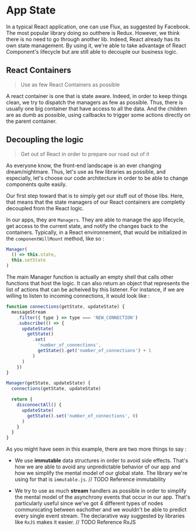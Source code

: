 # App State

In a typical React application, one can use Flux, as suggested by Facebook. The most popular library doing so outthere is Redux. However, we think there is no need to go through another lib. Indeed, React already has its own state management. By using it, we're able to take advantage of React Component's lifecycle but are still able to decouple our business logic.

## React Containers

> Use as few React Containers as possible

A react container is one that is state aware. Indeed, in order to keep things clean, we try to dispatch the managers as few as possible. Thus, there is usually one big container that have access to all the data. And the children are as dumb as possible, using callbacks to trigger some actions directly on the parent container.

## Decoupling the logic

> Get out of React in order to prepare our road out of it

As everyone know, the front-end landscape is an ever changing dream/nightmare. Thus, let's use as few libraries as possible, and especially, let's choose our code architecture in order to be able to change components quite easily.

Our first step toward that is to simply get our stuff out of those libs. Here, that means that the state managers of our React containers are completly decoupled from the React logic.

In our apps, they are `Managers`. They are able to manage the app lifecycle, get access to the current state, and notify the changes back to the containers. Typically, in a React environnement, that would be initialized in the `componentWillMount` method, like so :

```javascript
Manager(
  () => this.state,
  this.setState
)
```

The main Manager function is actually an empty shell that calls other functions that host the logic. It can also return an object that represents the list of actions that can be acheived by this listener. For instance, if we are willing to listen to incoming connections, it would look like :

```javascript
function connections(getState, updateState) {
  messageStream
    .filter({ type } => type === 'NEW_CONNECTION')
    .subscribe(() => {
      updateState(
        getState()
          .set(
            'number_of_connections',
            getState().get('number_of_connections') + 1
          )
      )
    })
}

Manager(getState, updateState) {
  connections(getState, updateState)

  return {
    disconnectAll() {
      updateState(
        getState().set('number_of_connections', 0)
      )
    }
  }
}
```

As you might have seen in this example, there are two more things to say :

- We use **immutable** data structures in order to avoid side effects. That's how we are able to avoid any unpredictable behavior of our app and how we simplify the mental model of our global state. The library we're using for that is `immutable.js`. // TODO Reference immutability

- We try to use as much **stream** handlers as possible in order to simplify the mental model of the asynchrony events that occur in our app. That's particularly useful since we've got 4 different types of nodes communicating between eachother and we wouldn't be able to predict every single event stream. The declarative way suggested by libraries like `RxJS` makes it easier. // TODO Reference RxJS

